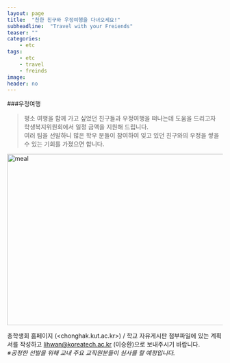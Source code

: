 ```yaml
---
layout: page
title:  "친한 친구와 우정여행을 다녀오세요!"
subheadline:  "Travel with your Freiends"
teaser: ""
categories:
    - etc
tags:
    - etc
    - travel
    - freinds
image:
header: no
---
```


###우정여행

> 평소 여행을 함께 가고 싶었던 친구들과 우정여행을 떠나는데 도움을 드리고자 학생복지위원회에서 일정 금액을 지원해 드립니다.   
여러 팀을 선발하니 많은 학우 분들이 참여하여 잊고 있던 친구와의 우정을 쌓을 수 있는 기회를 가졌으면 합니다.

<img src="https://kknn8.github.io/images/travel.bmp" width="600" height="400" alt="meal" />

총학생회 홈페이지 
(<chonghak.kut.ac.kr>) / 학교 자유게시판 첨부파일에 있는 계획서를 작성하고 lihwan@koreatech.ac.kr (이승환)으로 보내주시기 바랍니다.   
*※공정한 선발을 위해 교내 주요 교직원분들이 심사를 할 예정입니다.*
